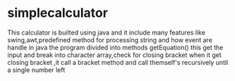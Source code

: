 # simplecalculator
This calculator is  builted using java and it include many features like swing,awt,predefined method for processing string and how event are handle in java
the program divided into methods 
getEquation() this get the input and break into character array,check for closing bracket when it get closing bracket ,it call a bracket method and call themself's recursively until a single number left


